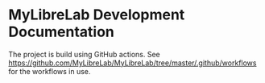 # MyLibreLab Development Documentation

The project is build using GitHub actions. See https://github.com/MyLibreLab/MyLibreLab/tree/master/.github/workflows for the workflows in use.
